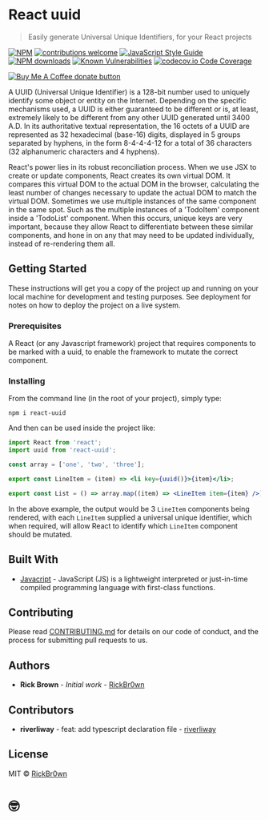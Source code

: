 # React uuid

> Easily generate Universal Unique Identifiers, for your React projects

[![NPM](https://img.shields.io/npm/v/react-uuid.svg)](https://www.npmjs.com/package/react-uuid) [![contributions welcome](https://img.shields.io/badge/contributions-welcome-brightgreen.svg?style=flat)]() [![JavaScript Style Guide](https://img.shields.io/badge/code_style-standard-brightgreen.svg)](https://standardjs.com) <span class="badge-npmdownloads"><a href="https://api.npmjs.org/downloads/point/last-month/react-uuid" title="View this project on NPM"><img src="https://img.shields.io/npm/dm/badges.svg" alt="NPM downloads" /></a></span> [![Known Vulnerabilities](https://snyk.io/test/github/dwyl/hapi-auth-jwt2/badge.svg?targetFile=package.json)](https://github.com/RickBr0wn/react-uuid?targetFile=package.json) [![codecov.io Code Coverage](https://img.shields.io/codecov/c/github/dwyl/hapi-auth-jwt2.svg?maxAge=2592000)](https://github.com/RickBr0wn/react-uuid?branch=master)

<span class="badge-buymeacoffee"><a href="https://www.buymeacoffee.com/RickBrown" title="Donate to this project using Buy Me A Coffee"><img src="https://img.shields.io/badge/buy%20me%20a%20coffee-donate-yellow.svg" alt="Buy Me A Coffee donate button" /></a></span>

A UUID (Universal Unique Identifier) is a 128-bit number used to uniquely identify some object or entity on the Internet. Depending on the specific mechanisms used, a UUID is either guaranteed to be different or is, at least, extremely likely to be different from any other UUID generated until 3400 A.D.
In its authoritative textual representation, the 16 octets of a UUID are represented as 32 hexadecimal (base-16) digits, displayed in 5 groups separated by hyphens, in the form 8-4-4-4-12 for a total of 36 characters (32 alphanumeric characters and 4 hyphens).

React's power lies in its robust reconciliation process. When we use JSX to create or update components, React creates its own virtual DOM. It compares this virtual DOM to the actual DOM in the browser, calculating the least number of changes necessary to update the actual DOM to match the virtual DOM.
Sometimes we use multiple instances of the same component in the same spot. Such as the multiple instances of a 'TodoItem' component inside a 'TodoList' component. When this occurs, unique keys are very important, because they allow React to differentiate between these similar components, and hone in on any that may need to be updated individually, instead of re-rendering them all.

## Getting Started

These instructions will get you a copy of the project up and running on your local machine for development and testing purposes. See deployment for notes on how to deploy the project on a live system.

### Prerequisites

A React (or any Javascript framework) project that requires components to be marked with a uuid, to enable the framework to mutate the correct component.

### Installing

From the command line (in the root of your project), simply type:

```
npm i react-uuid
```

And then can be used inside the project like:

```jsx
import React from 'react';
import uuid from 'react-uuid';

const array = ['one', 'two', 'three'];

export const LineItem = (item) => <li key={uuid()}>{item}</li>;

export const List = () => array.map((item) => <LineItem item={item} />);
```

In the above example, the output would be 3 `LineItem` components being rendered, with each `LineItem` supplied a universal unique identifier, which when required, will allow React to identify which `LineItem` component should be mutated.

## Built With

- [Javacript](javascript) - JavaScript (JS) is a lightweight interpreted or just-in-time compiled programming language with first-class functions.

## Contributing

Please read [CONTRIBUTING.md](https://gist.github.com/RickBr0wn/e9cc0f06cbd452186bcf245c072e4137) for details on our code of conduct, and the process for submitting pull requests to us.

## Authors

- **Rick Brown** - _Initial work_ - [RickBr0wn](https://gist.github.com/RickBr0wn)

## Contributors

- **riverliway** - feat: add typescript declaration file - [riverliway](https://github.com/riverliway)

## License

MIT © [RickBr0wn](https://github.com/RickBr0wn)

# 🤓
